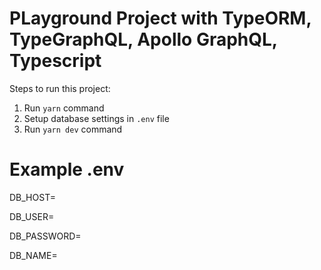 # PLayground Project with TypeORM, TypeGraphQL, Apollo GraphQL, Typescript

Steps to run this project:

1. Run `yarn` command
2. Setup database settings in `.env` file
3. Run `yarn dev` command

# Example .env
DB_HOST=

DB_USER=

DB_PASSWORD=

DB_NAME=
